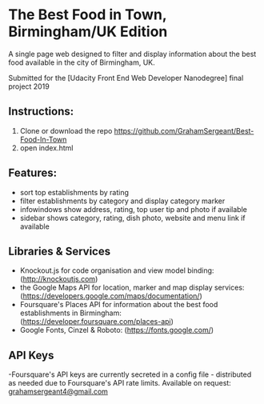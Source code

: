  # The Best Food in Town, Birmingham/UK Edition

A single page web designed to filter and display information about the best food available in the city of Birmingham, UK.

Submitted for the [Udacity Front End Web Developer Nanodegree] final project 2019

## Instructions:
  1. Clone or download the repo https://github.com/GrahamSergeant/Best-Food-In-Town
  2. open index.html

## Features:
  - sort top establishments by rating
  - filter establishments by category and display category marker
  - infowindows show address, rating, top user tip and photo if available
  - sidebar shows category, rating, dish photo, website and menu link if available

## Libraries & Services
  - Knockout.js for code organisation and view model binding: (http://knockoutjs.com)
  - the Google Maps API for location, marker and map display services:  (https://developers.google.com/maps/documentation/)
  - Foursquare's Places API for information about the best food establishments in Birmingham: (https://developer.foursquare.com/places-api)
  - Google Fonts, Cinzel & Roboto: (https://fonts.google.com/)

## API Keys
  -Foursquare's API keys are currently secreted in a config file - distributed as needed due to Foursquare's API rate limits. Available on request: grahamsergeant4@gmail.com



